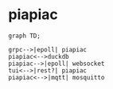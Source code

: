 # piapiac

```mermaid
graph TD;

grpc-->|epoll| piapiac
piapiac<-->duckdb
piapiac-->|epoll| websocket
tui<-->|rest?| piapiac
piapiac<-->|mqtt| mosquitto
```
